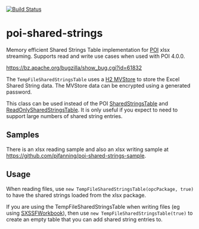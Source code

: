 [![Build Status](https://travis-ci.org/pjfanning/poi-shared-strings.svg?branch=master)](https://travis-ci.org/pjfanning/poi-shared-strings)

# poi-shared-strings
Memory efficient Shared Strings Table implementation for [POI](https://poi.apache.org/) xlsx streaming. Supports read and write use cases when used with POI 4.0.0.

https://bz.apache.org/bugzilla/show_bug.cgi?id=61832

The `TempFileSharedStringsTable` uses a [H2 MVStore](http://www.h2database.com/html/mvstore.html) to store the Excel Shared String data. The MVStore data can be encrypted using a generated password.

This class can be used instead of the POI [SharedStringsTable](https://poi.apache.org/apidocs/org/apache/poi/xssf/model/SharedStringsTable.html) and [ReadOnlySharedStringsTable](https://poi.apache.org/apidocs/org/apache/poi/xssf/eventusermodel/ReadOnlySharedStringsTable.html). It is only useful if you expect to need to support large numbers of shared string entries.

## Samples

There is an xlsx reading sample and also an xlsx writing sample at https://github.com/pjfanning/poi-shared-strings-sample.

## Usage

When reading files, use `new TempFileSharedStringsTable(opcPackage, true)` to have the shared strings loaded from the xlsx package.

If you are using the TempFileSharedStringsTable when writing files (eg using [SXSSFWorkbook](https://poi.apache.org/apidocs/org/apache/poi/xssf/streaming/SXSSFWorkbook.html)), then use `new TempFileSharedStringsTable(true)` to create an empty table that you can add shared string entries to.
